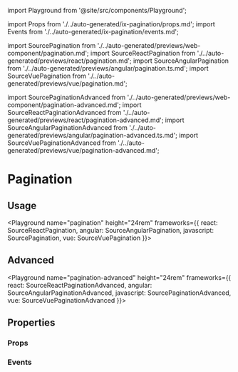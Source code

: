 import Playground from '@site/src/components/Playground';

import Props from './../auto-generated/ix-pagination/props.md';
import Events from './../auto-generated/ix-pagination/events.md';

import SourcePagination from './../auto-generated/previews/web-component/pagination.md';
import SourceReactPagination from './../auto-generated/previews/react/pagination.md';
import SourceAngularPagination from './../auto-generated/previews/angular/pagination.ts.md';
import SourceVuePagination from './../auto-generated/previews/vue/pagination.md';

import SourcePaginationAdvanced from './../auto-generated/previews/web-component/pagination-advanced.md';
import SourceReactPaginationAdvanced from './../auto-generated/previews/react/pagination-advanced.md';
import SourceAngularPaginationAdvanced from './../auto-generated/previews/angular/pagination-advanced.ts.md';
import SourceVuePaginationAdvanced from './../auto-generated/previews/vue/pagination-advanced.md';

# Pagination

## Usage

<Playground
name="pagination" height="24rem"
frameworks={{
  react: SourceReactPagination,
  angular: SourceAngularPagination,
  javascript: SourcePagination,
  vue: SourceVuePagination
}}>
</Playground>

## Advanced

<Playground
name="pagination-advanced" height="24rem"
frameworks={{
  react: SourceReactPaginationAdvanced,
  angular: SourceAngularPaginationAdvanced,
  javascript: SourcePaginationAdvanced,
  vue: SourceVuePaginationAdvanced
}}>
</Playground>

## Properties

### Props

<Props />

### Events

<Events />
